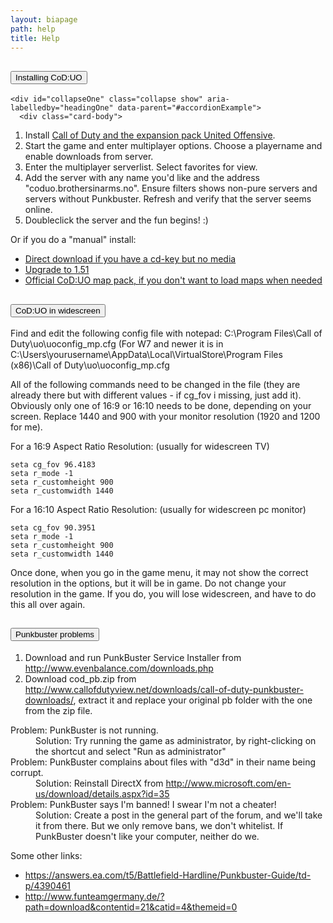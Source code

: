```yaml
---
layout: biapage
path: help
title: Help
---
```


<div class="accordion" id="accordionExample">
  <div class="card">
    <div class="card-header" id="headingOne">
      <h2 class="mb-0">
        <button class="btn btn-link" type="button" data-toggle="collapse" data-target="#collapseOne" aria-expanded="true" aria-controls="collapseOne">
          Installing CoD:UO
        </button>
      </h2>
    </div>

    <div id="collapseOne" class="collapse show" aria-labelledby="headingOne" data-parent="#accordionExample">
      <div class="card-body">
<ol>
<li>Install <a href="https://store.steampowered.com/sub/222/">Call of Duty and the expansion pack United Offensive</a>.</li>
<li>Start the game and enter multiplayer options. Choose a playername and enable downloads from server.</li>
<li>Enter the multiplayer serverlist. Select favorites for view.</li>
<li>Add the server with any name you'd like and the address "coduo.brothersinarms.no". Ensure filters shows non-pure servers and servers without Punkbuster. Refresh and verify that the server seems online.</li>
<li>Doubleclick the server and the fun begins! :)</li>
</ol>
<p>Or if you do a "manual" install:</p>
<ul>
<li><a href="http://thepiratebay.org/torrent/5943445">Direct download if you have a cd-key but no media</a></li>
<li><a href="http://callofduty.filefront.com/file/Call_of_Duty_United_Offensive_151_Patch;36116">Upgrade to 1.51</a></li>
<li><a href="http://www.gamefront.com/files/CoD_United_Offensive_Map_Pack/;3771736;;/fileinfo.html">Official CoD:UO map pack, if you don't want to load maps when needed</a></li>
</ul>
      </div>
    </div>
  </div>
  <div class="card">
    <div class="card-header" id="headingTwo">
      <h2 class="mb-0">
        <button class="btn btn-link collapsed" type="button" data-toggle="collapse" data-target="#collapseTwo" aria-expanded="false" aria-controls="collapseTwo">
          CoD:UO in widescreen
        </button>
      </h2>
    </div>
    <div id="collapseTwo" class="collapse" aria-labelledby="headingTwo" data-parent="#accordionExample">
      <div class="card-body">
<p>Find and edit the following config file with notepad: C:\Program Files\Call of Duty\uo\uoconfig_mp.cfg
 (For W7 and newer it is in C:\Users\yourusername\AppData\Local\VirtualStore\Program Files (x86)\Call of Duty\uo\uoconfig_mp.cfg</p>
<p>All of the following commands need to be changed in the file (they are already there but with different values - if cg_fov i missing, just add it). Obviously only one of 16:9 or 16:10 needs to be done, depending on your screen. Replace 1440 and 900 with your monitor resolution (1920 and 1200 for me).</p>
<p>For a 16:9 Aspect Ratio Resolution: (usually for widescreen TV)</p>
<code><pre>seta cg_fov 96.4183
seta r_mode -1
seta r_customheight 900
seta r_customwidth 1440</pre></code>
<p>For a 16:10 Aspect Ratio Resolution: (usually for widescreen pc monitor)</p>
<code><pre>seta cg_fov 90.3951
seta r_mode -1
seta r_customheight 900
seta r_customwidth 1440</pre></code>
<p>Once done, when you go in the game menu, it may not show the correct resolution in the options, but it will be in game. Do not change your resolution in the game. If you do, you will lose widescreen, and have to do this all over again.</p>
      </div>
    </div>
  </div>
  <div class="card">
    <div class="card-header" id="headingThree">
      <h2 class="mb-0">
        <button class="btn btn-link collapsed" type="button" data-toggle="collapse" data-target="#collapseThree" aria-expanded="false" aria-controls="collapseThree">
          Punkbuster problems
        </button>
      </h2>
    </div>
    <div id="collapseThree" class="collapse" aria-labelledby="headingThree" data-parent="#accordionExample">
      <div class="card-body">
<ol>
<li>Download and run PunkBuster Service Installer from <a href="http://www.evenbalance.com/downloads.php">http://www.evenbalance.com/downloads.php</a></li>
<li>Download cod_pb.zip from <a href="http://www.callofdutyview.net/downloads/call-of-duty-punkbuster-downloads/">http://www.callofdutyview.net/downloads/call-of-duty-punkbuster-downloads/</a>, extract it and replace your original pb folder with the one from the zip file.</li>
</ol>
<dl>
<dt>Problem: PunkBuster is not running.</dt>
<dd>Solution: Try running the game as administrator, by right-clicking on the shortcut and select "Run as administrator"</dd>
<dt>Problem: PunkBuster complains about files with "d3d" in their name being corrupt.</dt>
<dd>Solution: Reinstall DirectX from <a href="http://www.microsoft.com/en-us/download/details.aspx?id=35">http://www.microsoft.com/en-us/download/details.aspx?id=35</a></dd>
<dt>Problem: PunkBuster says I'm banned! I swear I'm not a cheater!</dt>
<dd>Solution: Create a post in the general part of the forum, and we'll take it from there. But we only remove bans, we don't whitelist. If PunkBuster doesn't like your computer, neither do we.</dd>
</dl>
<p>Some other links:</p>
<ul>
<li><a href="https://answers.ea.com/t5/Battlefield-Hardline/Punkbuster-Guide/td-p/4390461">https://answers.ea.com/t5/Battlefield-Hardline/Punkbuster-Guide/td-p/4390461</a></li>
<li><a href="http://www.funteamgermany.de/?path=download&contentid=21&catid=4&themeid=0">http://www.funteamgermany.de/?path=download&contentid=21&catid=4&themeid=0</a></li>
</ul>
      </div>
    </div>
  </div>
</div>